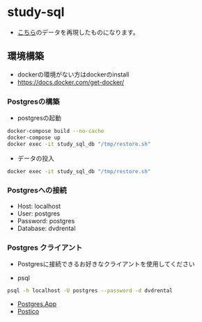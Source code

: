 # study-sql
- [こちら](https://www.postgresqltutorial.com/postgresql-sample-database/
)のデータを再現したものになります。


## 環境構築
- dockerの環境がない方はdockerのinstall
- https://docs.docker.com/get-docker/


### Postgresの構築
- postgresの起動
```bash
docker-compose build --no-cache
docker-compose up
docker exec -it study_sql_db "/tmp/restore.sh" 
```

- データの投入
```bash
docker exec -it study_sql_db "/tmp/restore.sh" 
```


### Postgresへの接続
- Host:     localhost
- User:     postgres
- Password: postgres
- Database: dvdrental


### Postgres クライアント
- Postgresに接続できるお好きなクライアントを使用してください

- psql
```bash
psql -h localhost -U postgres --password -d dvdrental
```

- [Postgres.App](https://postgresapp.com/downloads.html)
- [Postico](https://eggerapps.at/postico/)